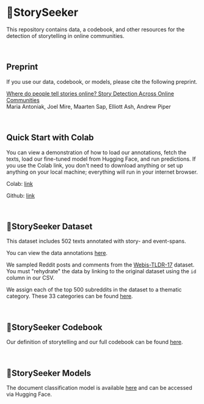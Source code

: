 # 🔭StorySeeker

This repository contains data, a codebook, and other resources for the detection of storytelling in online communities.

<br>

## Preprint

If you use our data, codebook, or models, please cite the following preprint.

[Where do people tell stories online? Story Detection Across Online Communities](https://github.com/maria-antoniak/storyseeker/blob/main/2024_where_are_stories_preprint.pdf)  
Maria Antoniak, Joel Mire, Maarten Sap, Elliott Ash, Andrew Piper  

<br>

## Quick Start with Colab

You can view a demonstration of how to load our annotations, fetch the texts, load our fine-tuned model from Hugging Face, and run predictions. If you use the Colab link, you don't need to download anything or set up anything on your local machine; everything will run in your internet browser.

Colab: [link](https://colab.research.google.com/drive/11WJx97FbQELMmQSXbayeJ-gUJyYjCyAv?usp=sharing)

Github: [link](https://github.com/maria-antoniak/storyseeker/blob/main/storyseeker_demo.ipynb)

<br>

## 🔭StorySeeker Dataset

This dataset includes 502 texts annotated with story- and event-spans.

You can view the data annotations [here](https://github.com/maria-antoniak/storyseeker/blob/main/storyseeker_data.csv).

We sampled Reddit posts and comments from the [Webis-TLDR-17](https://huggingface.co/datasets/webis/tldr-17) dataset. You must "rehydrate" the data by linking to the original dataset using the `id` column in our CSV.

We assign each of the top 500 subreddits in the dataset to a thematic category. These 33 categories can be found [here](https://github.com/maria-antoniak/storyseeker/blob/main/subreddit_categories.csv).

<br>

## 🔭StorySeeker Codebook

Our definition of storytelling and our full codebook can be found [here](https://github.com/maria-antoniak/storyseeker/blob/main/codebook.md).

<br>

## 🔭StorySeeker Models

The document classification model is available [here](https://huggingface.co/mariaantoniak/storyseeker) and can be accessed via Hugging Face.



